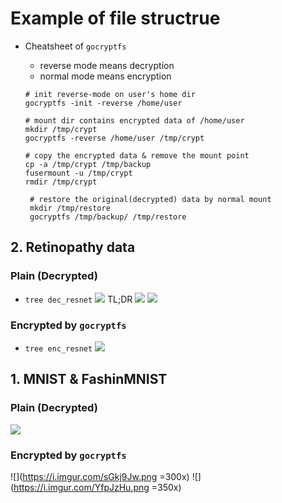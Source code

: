 # Example of file structrue

* Cheatsheet of `gocryptfs`
  * reverse mode means decryption
  * normal mode means encryption

  ```
  # init reverse-mode on user's home dir
  gocryptfs -init -reverse /home/user

  # mount dir contains encrypted data of /home/user
  mkdir /tmp/crypt
  gocryptfs -reverse /home/user /tmp/crypt

  # copy the encrypted data & remove the mount point
  cp -a /tmp/crypt /tmp/backup
  fusermount -u /tmp/crypt
  rmdir /tmp/crypt
   
   # restore the original(decrypted) data by normal mount
   mkdir /tmp/restore
   gocryptfs /tmp/backup/ /tmp/restore
  ```

## 2. Retinopathy data
### Plain (Decrypted)
* `tree dec_resnet`
![](https://i.imgur.com/6MwErU4.png)
TL;DR
![](https://i.imgur.com/cCT1MP1.png)
![](https://i.imgur.com/pVMLehe.png)

### Encrypted by `gocryptfs`
* `tree enc_resnet`
![](https://i.imgur.com/kPiGRyO.png)


## 1. MNIST & FashinMNIST 

### Plain (Decrypted)
![](https://i.imgur.com/RfFVTBD.png)

### Encrypted by `gocryptfs`
![](https://i.imgur.com/sGkj9Jw.png =300x)
![](https://i.imgur.com/YfpJzHu.png =350x)
